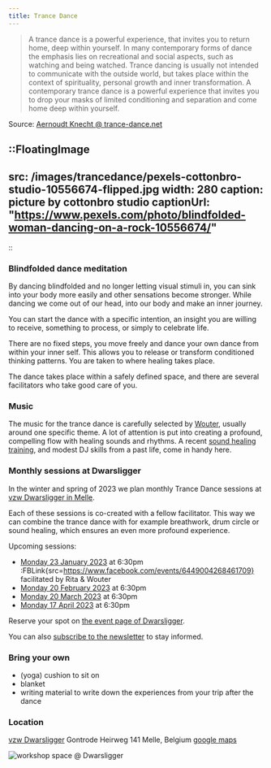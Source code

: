 ```yaml
---
title: Trance Dance
---
```


> A trance dance is a powerful experience, that invites you to return home, deep within yourself. In many contemporary forms of dance the emphasis lies on recreational and social aspects, such as watching and being watched.
Trance dancing is usually not intended to communicate with the outside world, but takes place within the context of spirituality, personal growth and inner transformation. A contemporary trance dance is a powerful experience that invites you to drop your masks of limited conditioning and separation and come home deep within yourself.

Source: [Aernoudt Knecht @ trance-dance.net](https://trance-dance.net/what-is-trance-dance/)

::FloatingImage
---
src: /images/trancedance/pexels-cottonbro-studio-10556674-flipped.jpg
width: 280
caption: picture by cottonbro studio
captionUrl: "https://www.pexels.com/photo/blindfolded-woman-dancing-on-a-rock-10556674/"
---
::

### Blindfolded dance meditation

By dancing blindfolded and no longer letting visual stimuli in, you can sink into your body more easily and other sensations become stronger.
While dancing we come out of our head, into our body and make an inner journey.

You can start the dance with a specific intention, an insight you are willing to receive, something to process, or simply to celebrate life.

There are no fixed steps, you move freely and dance your own dance from within your inner self. 
This allows you to release or transform conditioned thinking patterns.
You are taken to where healing takes place.

The dance takes place within a safely defined space, and there are several facilitators who take good care of you.

### Music

The music for the trance dance is carefully selected by [Wouter](/about), usually around one specific theme. A lot of attention is put into creating a profound, compelling flow with healing sounds and rhythms.
A recent [sound healing training](https://www.akasharetreatcenter.com/soundhealing-training), and modest DJ skills from a past life, come in handy here.


### Monthly sessions at Dwarsligger

In the winter and spring of 2023 we plan monthly Trance Dance sessions at [vzw Dwarsligger in Melle](https://www.dwarsligger33.com/).

Each of these sessions is co-created with a fellow facilitator.
This way we can combine the trance dance with for example breathwork, drum circle or sound healing, which ensures an even more profound experience.

Upcoming sessions:

  * [Monday 23 January 2023](https://www.dwarsligger33.com/event-details/trancedans) at 6:30pm :FBLink{src=https://www.facebook.com/events/6449004268461709}
  facilitated by Rita & Wouter
  * [Monday 20 February 2023](https://www.dwarsligger33.com/event-details/trancedans-2) at 6:30pm
  * [Monday 20 March 2023](https://www.dwarsligger33.com/event-details/trancedans-3) at 6:30pm
  * [Monday 17 April 2023](https://www.dwarsligger33.com/event-details/trancedans-4) at 6:30pm

Reserve your spot on [the event page of Dwarsligger](https://en.dwarsligger33.com/agenda).

You can also [subscribe to the newsletter](/newsletter) to stay informed.

### Bring your own
* (yoga) cushion to sit on
* blanket
* writing material to write down the experiences from your trip after the dance

### Location
[vzw Dwarsligger](https://www.dwarsligger33.com/)
Gontrode Heirweg 141
Melle, Belgium
[google maps](https://goo.gl/maps/MnNE7r2AvZPsRXsK9)

![workshop space @ Dwarsligger](/images/trancedance/dwarsligger.jpg)
